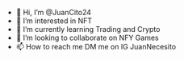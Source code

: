 - 👋 Hi, I’m @JuanCito24
- 👀 I’m interested in NFT
- 🌱 I’m currently learning Trading and Crypto
- 💞️ I’m looking to collaborate on NFY Games
- 📫 How to reach me DM me on IG JuanNecesito

<!---
JuanCito24/JuanCito24 is a ✨ special ✨ repository because its `README.md` (this file) appears on your GitHub profile.
You can click the Preview link to take a look at your changes.
--->
